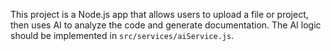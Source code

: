 <!-- Use this file to provide workspace-specific custom instructions to Copilot. For more details, visit https://code.visualstudio.com/docs/copilot/copilot-customization#_use-a-githubcopilotinstructionsmd-file -->

This project is a Node.js app that allows users to upload a file or project, then uses AI to analyze the code and generate documentation. The AI logic should be implemented in `src/services/aiService.js`.
